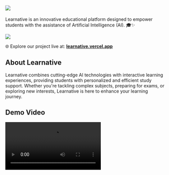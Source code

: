 
# <img src="https://github.com/Abiji-2020/DuHacks3.0-Learnative/assets/131603380/802cc9b6-4fcd-4ef1-b386-77b9896856f3">

Learnative is an innovative educational platform designed to empower students with the assistance of Artificial Intelligence (AI). 🎓✨

<img src="https://github.com/Abiji-2020/DuHacks3.0-Learnative/assets/118850069/6615c60a-fc7c-4020-8172-52da01f546c3">



🌐 Explore our project live at: [**learnative.vercel.app**](https://learnative.vercel.app/)



## About Learnative

Learnative combines cutting-edge AI technologies with interactive learning experiences, providing students with personalized and efficient study support. Whether you're tackling complex subjects, preparing for exams, or exploring new interests, Learnative is here to enhance your learning journey.

## Demo Video

<video src = "https://github.com/Abiji-2020/DuHacks3.0-Learnative/assets/145255212/64a6a13a-427e-49c2-b6f8-c04588b61753">
  



## Key Features

- **AI-Powered Assistance:** Leverage the power of AI to receive tailored learning recommendations and assistance.
- **Interactive Learning:** Engage in dynamic learning experiences to reinforce concepts.
- **Personalized Study Plans:** Receive customized study plans based on your unique learning style and progress.
- **Real-time Feedback:** Get instant feedback on your performance and track your learning milestones.

**Techstacks:**

- Tailwind design
- Tailwind animations and effects
- Full responsiveness
- Clerk Authentication (Email, Google, 9+ Social Logins)
- Client form validation and handling using react-hook-form
- Server error handling using react-toast
- Conversation Generation Tool
- Code Generation Tool
- How to write POST, DELETE, and GET routes in route handlers (app/api)
- How to fetch data in server react components by directly accessing the database (WITHOUT API! like Magic!)
- How to handle relations between Server and Child components!
- How to reuse layouts
- Folder structure in Next 13 App Router
  
## Getting Started For Deveopers

### Cloning the Repository

```bash
git clone https://github.com/Abiji-2020/DuHacks3.0-Learnative.git
```

### Install Packages

```bash
npm i
```

### Setup .env File

Create a `.env` file in the root of your project and add the following variables:

```env
NEXT_PUBLIC_CLERK_PUBLISHABLE_KEY=
CLERK_SECRET_KEY=

NEXT_PUBLIC_CLERK_SIGN_IN_URL=/sign-in
NEXT_PUBLIC_CLERK_SIGN_UP_URL=/sign-up
NEXT_PUBLIC_CLERK_AFTER_SIGN_IN_URL=/dashboard
NEXT_PUBLIC_CLERK_AFTER_SIGN_UP_URL=/dashboard

OPENAI_API_KEY= #include your API key here

NEXT_PUBLIC_APP_URL="http://localhost:3000"
```

## Running the App

To start the app in development mode, use the following command:

```bash
npm run dev
```

This command will initiate a development instance of the app.

### Available Commands

You can use the following commands with npm:

- `npm run dev`: Starts a development instance of the app
- `npm run [other_command]`: Describe other available commands and what they do, if any.

Open [http://localhost:3000](http://localhost:3000) with your browser to see the result.

You can start editing the page by modifying `app/page.tsx`. The page auto-updates as you edit the file.

This project uses [`next/font`](https://nextjs.org/docs/basic-features/font-optimization) to automatically optimize and load Inter, a custom Google Font.

## Deploy on Vercel

The easiest way to deploy your Next.js app is to use the [Vercel Platform](https://vercel.com/new?utm_medium=default-template&filter=next.js&utm_source=create-next-app&utm_campaign=create-next-app-readme) from the creators of Next.js. 🚀✨

## Developed by 👨‍💻👩‍💻👨‍💻

<div align="justify">
  <a href="https://github.com/Abiji-2020">
    <img src="https://raw.githubusercontent.com/Abiji-2020/DuHacks3.0-Learnative/master/assets/145255212/c5ffaea6-b9b1-4367-bac4-45d6c7832c6c" alt="Abinand.P" width="100" height="100" style="border-radius: 50%; margin: 10px;">
  </a>
  <a href="https://github.com/Rageshwaran-HR">
    <img src="https://raw.githubusercontent.com/Abiji-2020/DuHacks3.0-Learnative/master/assets/145255212/193646b4-9775-4b7b-a65c-3102f9b31c8f" alt="Rageshwaran.HR" width="100" height="100" style="border-radius: 50%; margin: 10px;">
  </a>
  <a href="https://github.com/Fahrudeen">
    <img src="https://raw.githubusercontent.com/Abiji-2020/DuHacks3.0-Learnative/master/assets/145255212/f94e6408-cedc-41d2-bd38-64ea1a670325" alt="faruhudeen" width="100" height="100" style="border-radius: 50%; margin: 10px;">
  </a>
  <a href="https://github.com/Bit-Blazer">
    <img src="https://raw.githubusercontent.com/Abiji-2020/DuHacks3.0-Learnative/master/assets/145255212/4350806f-9900-4186-be72-c810e5e608bb" alt="Kamilhasan" style="border-radius: 50%; margin: 10px;">
  </a>
</div>














